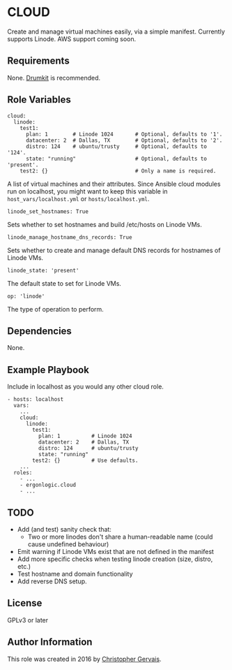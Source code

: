 CLOUD
=====

Create and manage virtual machines easily, via a simple manifest. Currently supports Linode. AWS support coming soon.


Requirements
------------

None. [Drumkit](http://github.com/ergonlogic/drumkit) is recommended.

Role Variables
--------------

    cloud:
      linode:
        test1:
          plan: 1        # Linode 1024       # Optional, defaults to '1'.
          datacenter: 2  # Dallas, TX        # Optional, defaults to '2'.
          distro: 124    # ubuntu/trusty     # Optional, defaults to '124'.
          state: "running"                   # Optional, defaults to 'present'.
        test2: {}                            # Only a name is required.

A list of virtual machines and their attributes. Since Ansible cloud modules run on localhost, you might want to keep this variable in `host_vars/localhost.yml` or `hosts/localhost.yml`.

    linode_set_hostnames: True

Sets whether to set hostnames and build /etc/hosts on Linode VMs.

    linode_manage_hostname_dns_records: True

Sets whether to create and manage default DNS records for hostnames of Linode VMs.

    linode_state: 'present'

The default state to set for Linode VMs.

    op: 'linode'

The type of operation to perform.

Dependencies
------------

None.

Example Playbook
----------------

Include in localhost as you would any other cloud role.

    - hosts: localhost
      vars:
        ...
        cloud:
          linode:
            test1:
              plan: 1          # Linode 1024
              datacenter: 2    # Dallas, TX
              distro: 124      # ubuntu/trusty
              state: "running"
            test2: {}          # Use defaults.
        ...
      roles:
        - ...
        - ergonlogic.cloud
        - ...


TODO
----

* Add (and test) sanity check that:
  * Two or more linodes don't share a human-readable name (could cause undefined behaviour)
* Emit warning if Linode VMs exist that are not defined in the manifest
* Add more specific checks when testing linode creation (size, distro, etc.)
* Test hostname and domain functionality
* Add reverse DNS setup.

License
-------

GPLv3 or later

Author Information
------------------

This role was created in 2016 by [Christopher Gervais](http://ergonlogic.com/).
